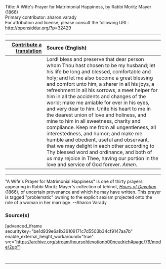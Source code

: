 <html>
<head></head>
<body>
Title: A Wife's Prayer for Matrimonial Happiness, by Rabbi Moritz Mayer (1866)<br />
Primary contributor: aharon.varady<br />
For attribution and license, please consult the following URL: <a href="http://opensiddur.org/?p=32429">http://opensiddur.org/?p=32429</a>
<p />
<hr />

<table style="margin-left: auto;margin-right: auto;" class="draggable">
<thead><tr><th id="x" style="text-align: right;"><a href="/contributing/upload/">Contribute a translation</a></th><th style="text-align: left;">Source (English)</th></tr></thead>
<tbody>
<tr><td style="vertical-align:top;" width="25%">
<div class="liturgy"><span lang="he">

</span></div></td>
 
<td style="vertical-align:top;">
<div class="english">
Lord! bless and preserve that dear person whom Thou hast chosen to be my husband; let his life be long and blessed, comfortable and holy; and let me also become a great blessing and comfort unto him, a sharer in all his joys, a refreshment in all his sorrows, a meet helper for him in all the accidents and changes of the world; make me amiable for ever in his eyes, and very dear to him. Unite his heart to me in the dearest union of love and holiness, and mine to him in all sweetness, charity and compliance. Keep me from all ungentleness, all interestedness, and humor; and make me humble and obedient, useful and observant, that we may delight in each other according to Thy blessed word and ordinance, and both of us may rejoice in Thee, having our portion in the love and service of God forever. <em>Amen</em>. 
</div></td></tr>
</tbody></table>

<hr />

"A Wife's Prayer for Matrimonial Happiness" is one of thirty prayers appearing in Rabbi Moritz Mayer's collection of tehinot, <em><a href="/?p=3692">Hours of Devotion</a></em> (1866), of uncertain provenance and which he may have written. This prayer is tagged "problematic" owning to the explicit sexism projected onto the role of a woman in her marriage. --Aharon Varady

<h3>Source(s)</h3>

[advanced_iframe securitykey="be1d939e6a1b36109171c7d5503b34cf9147aa7b" enable_external_height_workaround="true" src="https://archive.org/stream/hoursofdevotionb00neudrich#page/76/mode/2up"]

&nbsp;

<hr />

&nbsp;
</body>
</html>